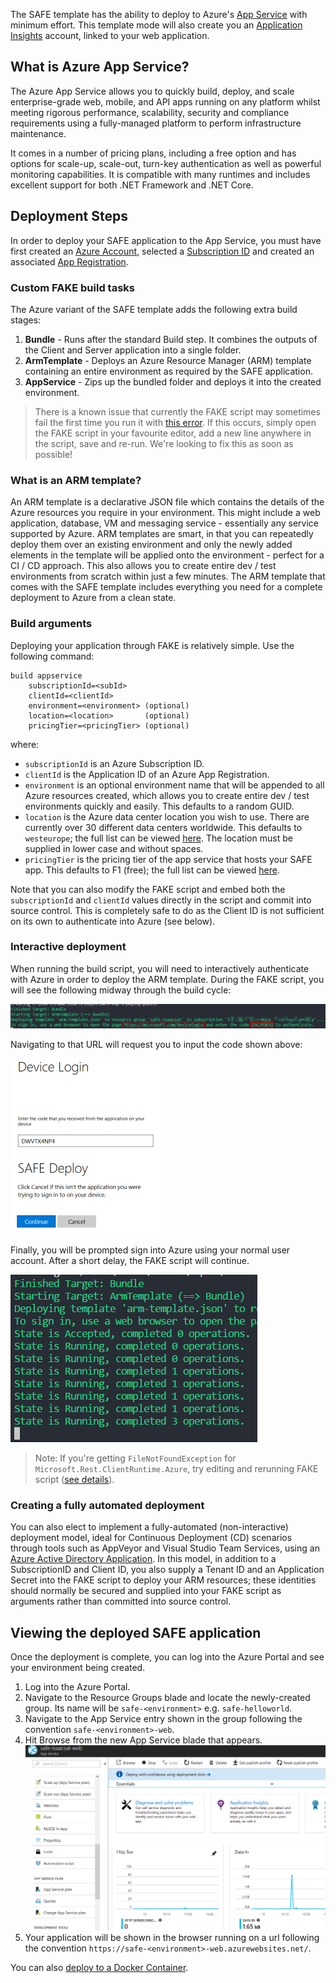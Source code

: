 The SAFE template has the ability to deploy to Azure's [App Service](https://azure.microsoft.com/en-us/services/app-service/) with minimum effort. This template mode will also create you an [Application Insights](https://azure.microsoft.com/en-us/services/application-insights/) account, linked to your web application.

## What is Azure App Service?

The Azure App Service allows you to quickly build, deploy, and scale enterprise-grade web, mobile, and API apps running on any platform whilst meeting rigorous performance, scalability, security and compliance requirements using a fully-managed platform to perform infrastructure maintenance.

It comes in a number of pricing plans, including a free option and has options for scale-up, scale-out, turn-key authentication as well as powerful monitoring capabilities. It is compatible with many runtimes and includes excellent support for both .NET Framework and .NET Core.

## Deployment Steps

In order to deploy your SAFE application to the App Service, you must have first created an [Azure Account](template-azure-registration/#creating-an-azure-account), selected a [Subscription ID](template-azure-registration/#selecting-a-subscription) and created an associated [App Registration](template-azure-registration/#creating-an-app-registration).

### Custom FAKE build tasks

The Azure variant of the SAFE template adds the following extra build stages:

1. **Bundle** - Runs after the standard Build step. It combines the outputs of the Client and Server application into a single folder.
1. **ArmTemplate** - Deploys an Azure Resource Manager (ARM) template containing an entire environment as required by the SAFE application.
1. **AppService** - Zips up the bundled folder and deploys it into the created environment.

> There is a known issue that currently the FAKE script may sometimes fail the first time you run it with [this error](https://github.com/SAFE-Stack/SAFE-template/pull/65#issuecomment-385619990). If this occurs, simply open the FAKE script in your favourite editor, add a new line anywhere in the script, save and re-run. We're looking to fix this as soon as possible!

### What is an ARM template?

An ARM template is a declarative JSON file which contains the details of the Azure resources you require in your environment. This might include a web application, database, VM and messaging service - essentially any service supported by Azure. ARM templates are smart, in that you can repeatedly deploy them over an existing environment and only the newly added elements in the template will be applied onto the environment - perfect for a CI / CD approach. This also allows you to create entire dev / test environments from scratch within just a few minutes. The ARM template that comes with the SAFE template includes everything you need for a complete deployment to Azure from a clean state.

### Build arguments

Deploying your application through FAKE is relatively simple. Use the following command:
```
build appservice
    subscriptionId=<subId>
    clientId=<clientId>
    environment=<environment> (optional)
    location=<location>       (optional)
    pricingTier=<pricingTier> (optional)
```
where:

* `subscriptionId` is an Azure Subscription ID.
* `clientId` is the Application ID of an Azure App Registration.
* `environment` is an optional environment name that will be appended to all Azure resources created, which allows you to create entire dev / test environments quickly and easily. This defaults to a random GUID.
* `location` is the Azure data center location you wish to use. There are currently over 30 different data centers worldwide. This defaults to `westeurope`; the full list can be viewed [here](https://blogs.msdn.microsoft.com/uk_faculty_connection/2016/09/19/azure-data-centers-and-regions/). The location must be supplied in lower case and without spaces.
* `pricingTier` is the pricing tier of the app service that hosts your SAFE app. This defaults to F1 (free); the full list can be viewed [here](https://azure.microsoft.com/en-us/pricing/details/app-service/).

Note that you can also modify the FAKE script and embed both the `subscriptionId` and `clientId` values directly in the script and commit into source control. This is completely safe to do as the Client ID is not sufficient on its own to authenticate into Azure (see below).

### Interactive deployment

When running the build script, you will need to interactively authenticate with Azure in order to deploy the ARM template. During the FAKE script, you will see the following midway through the build cycle:

![](img/deploy-appservice-5.png)

Navigating to that URL will request you to input the code shown above:

![](img/deploy-appservice-6.png)

Finally, you will be prompted sign into Azure using your normal user account. After a short delay, the FAKE script will continue.

![](img/deploy-appservice-7.png)

> Note: If you're getting `FileNotFoundException` for `Microsoft.Rest.ClientRuntime.Azure`, try editing and rerunning FAKE script ([see details](https://github.com/SAFE-Stack/SAFE-template/pull/65#issuecomment-385621229)).

### Creating a fully automated deployment

You can also elect to implement a fully-automated (non-interactive) deployment model, ideal for Continuous Deployment (CD) scenarios through tools such as AppVeyor and Visual Studio Team Services, using an [Azure Active Directory Application](https://docs.microsoft.com/en-us/azure/azure-resource-manager/resource-group-create-service-principal-portal#create-an-azure-active-directory-application). In this model, in addition to a SubscriptionID and Client ID, you also supply a Tenant ID and an Application Secret into the FAKE script to deploy your ARM resources; these identities should normally be secured and supplied into your FAKE script as arguments rather than committed into source control.

## Viewing the deployed SAFE application

Once the deployment is complete, you can log into the Azure Portal and see your environment being created.

1. Log into the Azure Portal.
1. Navigate to the Resource Groups blade and locate the newly-created group. Its name will be `safe-<environment>` e.g. `safe-helloworld`.
1. Navigate to the App Service entry shown in the group following the convention `safe-<environment>-web`.
1. Hit Browse from the new App Service blade that appears.
![](img/deploy-appservice-8.png)
1. Your application will be shown in the browser running on a url following the convention `https://safe-<environment>-web.azurewebsites.net/`.

You can also [deploy to a Docker Container](template-docker.md).